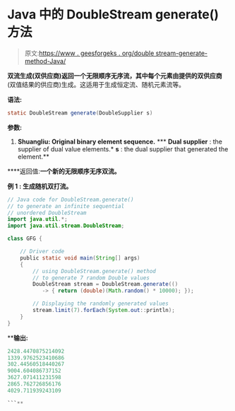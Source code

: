 # Java 中的 DoubleStream generate()方法

> 原文:[https://www . geesforgeks . org/double stream-generate-method-Java/](https://www.geeksforgeeks.org/doublestream-generate-method-java/)

**双流生成(双供应商)**返回一个无限顺序无序流，其中每个元素由提供的**双供应商**(双值结果的供应商)生成。这适用于生成恒定流、随机元素流等。

**语法:**

```java
static DoubleStream generate(DoubleSupplier s)

```

**参数:**

1.  **Shuangliu: Original binary element sequence.**
***   **Dual supplier** : the supplier of dual value elements.*   **s** : the dual supplier that generated the element.**

****返回值:**一个新的无限顺序无序双流。**

****例 1 :** 生成随机双打流。**

```java
// Java code for DoubleStream.generate()
// to generate an infinite sequential
// unordered DoubleStream
import java.util.*;
import java.util.stream.DoubleStream;

class GFG {

    // Driver code
    public static void main(String[] args)
    {
        // using DoubleStream.generate() method
        // to generate 7 random Double values
        DoubleStream stream = DoubleStream.generate(()
           -> { return (double)(Math.random() * 10000); });

        // Displaying the randomly generated values
        stream.limit(7).forEach(System.out::println);
    }
}
```

****输出:**

```java
2428.4470875214092
1339.9762523410686
302.44560518440267
9004.604086737152
3627.071411231598
2865.762726856176
4029.711939243109

```**